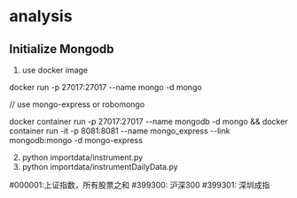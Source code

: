 # analysis

## Initialize Mongodb
1) use docker image 

docker run -p 27017:27017 --name mongo -d mongo

// use mongo-express or robomongo

docker container run -p 27017:27017 --name mongodb -d mongo && docker container run -it -p 8081:8081 --name mongo_express --link mongodb:mongo -d mongo-express

2) python importdata/instrument.py
3) python importdata/instrumentDailyData.py


#000001:上证指数，所有股票之和
#399300: 沪深300
#399301: 深圳成指